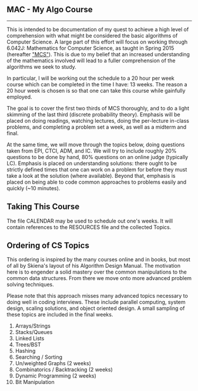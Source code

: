 ## MAC - My Algo Course
---
This is intended to be documentation of my quest to achieve a high level of comprehension with what might be considered the basic algorithms of Computer Science. A large part of this effort will focus on working through 6.042J: Mathematics for Computer Science, as taught in Spring 2015 (hereafter ["MCS"](https://ocw.mit.edu/courses/electrical-engineering-and-computer-science/6-042j-mathematics-for-computer-science-spring-2015/index.htm)). This is due to my belief that an increased understanding of the mathematics involved will lead to a fuller comprehension of the algorithms we seek to study. 

In particular, I will be working out the schedule to a 20 hour per week course which can be completed in the time I have: 13 weeks. The reason a 20 hour week is chosen is so that one can take this course while gainfully employed.

The goal is to cover the first two thirds of MCS thoroughly, and to do a light skimming of the last third (discrete probability theory). Emphasis will be placed on doing readings, watching lectures, doing the per-lecture in-class problems, and completing a problem set a week, as well as a midterm and final.

At the same time, we will move through the topics below, doing questions taken from EPI, CTCI, ADM, and IC. We will try to include roughly 20% questions to be done by hand, 80% questions on an online judge (typically LC). Emphasis is placed on understanding solutions: there ought to be strictly defined times that one can work on a problem for before they must take a look at the solution (where available). Beyond that, emphasis is placed on being able to code common approaches to problems easily and quickly (~10 minutes).

## Taking This Course

The file CALENDAR may be used to schedule out one's weeks. It will contain references to the RESOURCES file and the collected Topics.

## Ordering of CS Topics

This ordering is inspired by the many courses online and in books, but most of all by Skiena's layout of his Algorithm Design Manual. The motivation here is to engender a solid mastery over the common manipulations to the common data structures. From there we move onto more advanced problem solving techniques.

Please note that this approach misses many advanced topics necessary to doing well in coding interviews. These include parallel computing, system design, scaling solutions, and object oriented design. A small sampling of these topics are included in the final weeks.

1. Arrays/Strings
2. Stacks/Queues
3. Linked Lists
4. Trees/BST
5. Hashing
6. Searching / Sorting
7. Un/weighted Graphs (2 weeks)
8. Combinatorics / Backtracking (2 weeks)
9. Dynamic Programming (2 weeks)
10. Bit Manipulation